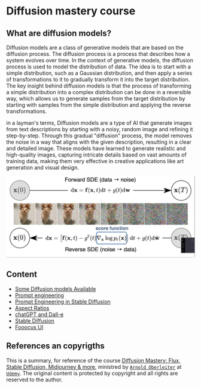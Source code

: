 # Diffusion mastery course

## What are diffusion models?
Diffusion models are a class of generative models that are based on the diffusion process. The diffusion process is a process that describes how a system evolves over time. In the context of generative models, the diffusion process is used to model the distribution of data. The idea is to start with a simple distribution, such as a Gaussian distribution, and then apply a series of transformations to it to gradually transform it into the target distribution. The key insight behind diffusion models is that the process of transforming a simple distribution into a complex distribution can be done in a reversible way, which allows us to generate samples from the target distribution by starting with samples from the simple distribution and applying the reverse transformations.

in a layman's terms, Diffusion models are a type of AI that generate images from text descriptions by starting with a noisy, random image and refining it step-by-step. Through this gradual "diffusion" process, the model removes the noise in a way that aligns with the given description, resulting in a clear and detailed image. These models have learned to generate realistic and high-quality images, capturing intricate details based on vast amounts of training data, making them very effective in creative applications like art generation and visual design.

![How Diffusion models work](./assets/diffusion.png)

## Content
* [Some Diffusion models Available](./some_diffusion_models.md)
* [Prompt engineering](./Prompt_enginneering.md)
* [Prompt Engineering in Stable Diffusion](./prompt_stable_diffusion.md)
* [Aspect Ratios](./aspect_ratios.md)
* [chatGPT and Dall-e](./chatgpt_dalle.md)
* [Stable Diffusion](./stable_difusion.md)
* [Fooocus UI](./Fooocus_ui.md)

## References an copyrigths
This is a summary, for reference of the course [Diffusion Mastery: Flux, Stable Diffusion, Midjourney & more](https://www.udemy.com/course/diffusion-mastery-flux-stable-diffusion-midjourney-more), ministred by [`Arnold Oberleiter`](https://www.udemy.com/user/arnold-oberleiter/) at [`Udemy`](https://www.udemy.com/). The original content is protected by copyright and all rights are reserved to the author.
